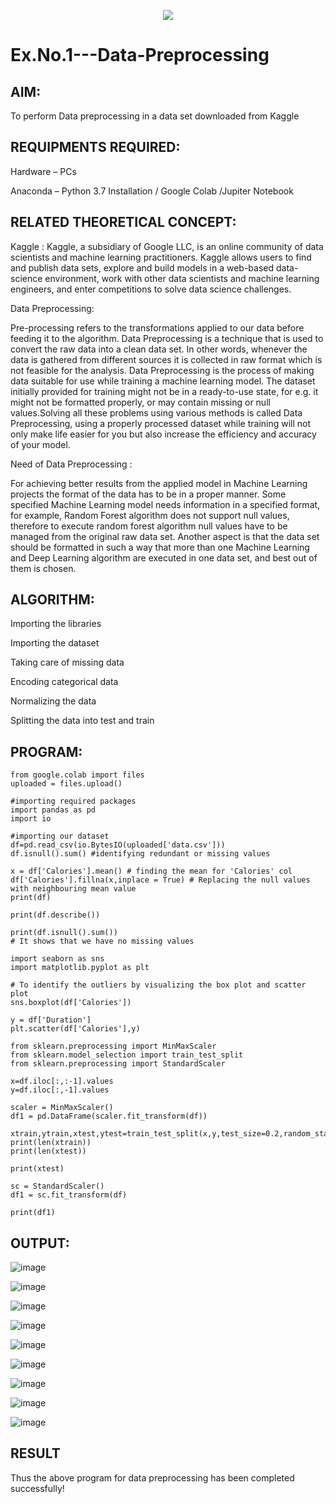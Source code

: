 <p align="center">
  <img src="https://capsule-render.vercel.app/api?type=waving&color=auto&height=300&section=header&text=Hi,%20I'm%20Sakthi&fontSize=90" />
</p>


# Ex.No.1---Data-Preprocessing
## AIM:

To perform Data preprocessing in a data set downloaded from Kaggle

## REQUIPMENTS REQUIRED:

Hardware – PCs

Anaconda – Python 3.7 Installation / Google Colab /Jupiter Notebook

## RELATED THEORETICAL CONCEPT:
Kaggle :
Kaggle, a subsidiary of Google LLC, is an online community of data scientists and machine learning practitioners. Kaggle allows users to find and publish data sets, explore and build models in a web-based data-science environment, work with other data scientists and machine learning engineers, and enter competitions to solve data science challenges.

Data Preprocessing:

Pre-processing refers to the transformations applied to our data before feeding it to the algorithm. Data Preprocessing is a technique that is used to convert the raw data into a clean data set. In other words, whenever the data is gathered from different sources it is collected in raw format which is not feasible for the analysis.
Data Preprocessing is the process of making data suitable for use while training a machine learning model. The dataset initially provided for training might not be in a ready-to-use state, for e.g. it might not be formatted properly, or may contain missing or null values.Solving all these problems using various methods is called Data Preprocessing, using a properly processed dataset while training will not only make life easier for you but also increase the efficiency and accuracy of your model.

Need of Data Preprocessing :

For achieving better results from the applied model in Machine Learning projects the format of the data has to be in a proper manner. Some specified Machine Learning model needs information in a specified format, for example, Random Forest algorithm does not support null values, therefore to execute random forest algorithm null values have to be managed from the original raw data set.
Another aspect is that the data set should be formatted in such a way that more than one Machine Learning and Deep Learning algorithm are executed in one data set, and best out of them is chosen.


## ALGORITHM:

Importing the libraries

Importing the dataset

Taking care of missing data

Encoding categorical data

Normalizing the data

Splitting the data into test and train

## PROGRAM:

```
from google.colab import files
uploaded = files.upload()

#importing required packages
import pandas as pd
import io

#importing our dataset
df=pd.read_csv(io.BytesIO(uploaded['data.csv']))
df.isnull().sum() #identifying redundant or missing values

x = df['Calories'].mean() # finding the mean for 'Calories' col
df['Calories'].fillna(x,inplace = True) # Replacing the null values with neighbouring mean value
print(df)

print(df.describe())

print(df.isnull().sum())
# It shows that we have no missing values

import seaborn as sns
import matplotlib.pyplot as plt

# To identify the outliers by visualizing the box plot and scatter plot
sns.boxplot(df['Calories'])

y = df['Duration']
plt.scatter(df['Calories'],y)

from sklearn.preprocessing import MinMaxScaler
from sklearn.model_selection import train_test_split
from sklearn.preprocessing import StandardScaler

x=df.iloc[:,:-1].values
y=df.iloc[:,-1].values

scaler = MinMaxScaler()
df1 = pd.DataFrame(scaler.fit_transform(df))

xtrain,ytrain,xtest,ytest=train_test_split(x,y,test_size=0.2,random_state=2)
print(len(xtrain))
print(len(xtest))

print(xtest)

sc = StandardScaler()
df1 = sc.fit_transform(df)

print(df1)
```


## OUTPUT:
![image](https://user-images.githubusercontent.com/114254543/192131319-ed941cc7-b220-4ba2-96d4-071a811118d5.png)

![image](https://user-images.githubusercontent.com/114254543/192131363-c6f11813-7b07-48c8-90ec-c5f1926e8a29.png)

![image](https://user-images.githubusercontent.com/114254543/192131385-7a874368-edc2-440c-b83b-9eb4e5c7058d.png)

![image](https://user-images.githubusercontent.com/114254543/192131394-9ce892a1-0a9a-4e0e-98c0-d6809ca06830.png)

![image](https://user-images.githubusercontent.com/114254543/192131400-97c2401b-1685-4c7c-a15f-115880687871.png)

![image](https://user-images.githubusercontent.com/114254543/192131408-df0d7073-6b57-4d05-b8b7-9f6bcf83aeda.png)

![image](https://user-images.githubusercontent.com/114254543/192131423-514bc110-25f7-4c94-a969-08605a188f4c.png)

![image](https://user-images.githubusercontent.com/114254543/192131441-474204fd-1180-4772-a1db-c702083e4f13.png)

![image](https://user-images.githubusercontent.com/114254543/192131457-f1a1af2e-9c16-4761-bb9f-e473e0b28de4.png)


## RESULT
Thus the above program for data preprocessing has been completed successfully!
        
